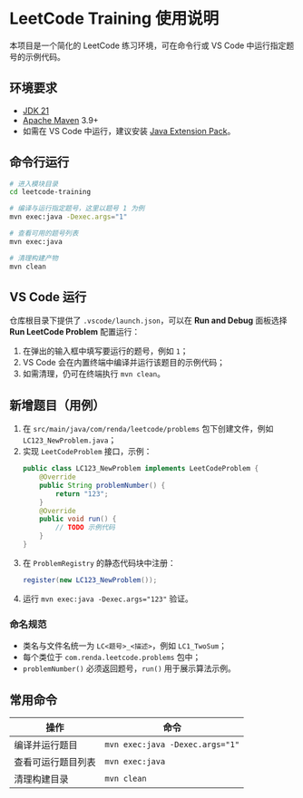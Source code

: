 # LeetCode Training 使用说明

本项目是一个简化的 LeetCode 练习环境，可在命令行或 VS Code 中运行指定题号的示例代码。

## 环境要求
- [JDK 21](https://openjdk.org/projects/jdk/21/)
- [Apache Maven](https://maven.apache.org/) 3.9+
- 如需在 VS Code 中运行，建议安装 [Java Extension Pack](https://marketplace.visualstudio.com/items?itemName=vscjava.vscode-java-pack)。

## 命令行运行
```bash
# 进入模块目录
cd leetcode-training

# 编译与运行指定题号，这里以题号 1 为例
mvn exec:java -Dexec.args="1"

# 查看可用的题号列表
mvn exec:java

# 清理构建产物
mvn clean
```

## VS Code 运行
仓库根目录下提供了 `.vscode/launch.json`，可以在 **Run and Debug** 面板选择 **Run LeetCode Problem** 配置运行：
1. 在弹出的输入框中填写要运行的题号，例如 `1`；
2. VS Code 会在内置终端中编译并运行该题目的示例代码；
3. 如需清理，仍可在终端执行 `mvn clean`。

## 新增题目（用例）
1. 在 `src/main/java/com/renda/leetcode/problems` 包下创建文件，例如 `LC123_NewProblem.java`；
2. 实现 `LeetCodeProblem` 接口，示例：
   ```java
   public class LC123_NewProblem implements LeetCodeProblem {
       @Override
       public String problemNumber() {
           return "123";
       }
       @Override
       public void run() {
           // TODO 示例代码
       }
   }
   ```
3. 在 `ProblemRegistry` 的静态代码块中注册：
   ```java
   register(new LC123_NewProblem());
   ```
4. 运行 `mvn exec:java -Dexec.args="123"` 验证。

### 命名规范
- 类名与文件名统一为 `LC<题号>_<描述>`，例如 `LC1_TwoSum`；
- 每个类位于 `com.renda.leetcode.problems` 包中；
- `problemNumber()` 必须返回题号，`run()` 用于展示算法示例。

## 常用命令
| 操作               | 命令                              |
|--------------------|-----------------------------------|
| 编译并运行题目     | `mvn exec:java -Dexec.args="1"`   |
| 查看可运行题目列表 | `mvn exec:java`                    |
| 清理构建目录       | `mvn clean`                        |
